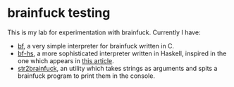 # brainfuck testing

This is my lab for experimentation with brainfuck. Currently I have:

- [bf](./bf.c), a very simple interpreter for brainfuck written in C.
- [bf-hs](./bf-hs), a more sophisticated interpreter written in Haskell, inspired in the one which appears in [this article](https://github.com/quchen/articles/blob/master/write_yourself_a_brainfuck.md).
- [str2brainfuck](./str2brainfuck.c), an utility which takes strings as arguments and spits a brainfuck program to print them in the console.
